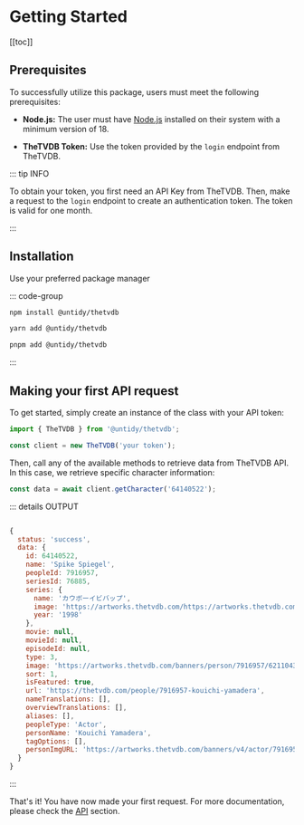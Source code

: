 # Getting Started

[[toc]]

## Prerequisites

To successfully utilize this package, users must meet the following prerequisites:

- **Node.js:** The user must have [Node.js](https://nodejs.org) installed on their system with a
  minimum version of 18.

- **TheTVDB Token:** Use the token provided by the `login` endpoint from TheTVDB.

::: tip INFO

To obtain your token, you first need an API Key from TheTVDB. Then, make a request to the `login`
endpoint to create an authentication token. The token is valid for one month.

:::

## Installation

Use your preferred package manager

::: code-group

```bash [npm]
npm install @untidy/thetvdb
```

```bash [yarn]
yarn add @untidy/thetvdb
```

```bash [pnpm]
pnpm add @untidy/thetvdb
```

:::

## Making your first API request

To get started, simply create an instance of the class with your API token:

```js
import { TheTVDB } from '@untidy/thetvdb';

const client = new TheTVDB('your token');
```

Then, call any of the available methods to retrieve data from TheTVDB API. In this case, we retrieve
specific character information:

```js
const data = await client.getCharacter('64140522');
```

::: details OUTPUT

```js

{
  status: 'success',
  data: {
    id: 64140522,
    name: 'Spike Spiegel',
    peopleId: 7916957,
    seriesId: 76885,
    series: {
      name: 'カウボーイビバップ',
      image: 'https://artworks.thetvdb.com/https://artworks.thetvdb.com/banners/posters/76885-3.jpg',
      year: '1998'
    },
    movie: null,
    movieId: null,
    episodeId: null,
    type: 3,
    image: 'https://artworks.thetvdb.com/banners/person/7916957/62110430.jpg',
    sort: 1,
    isFeatured: true,
    url: 'https://thetvdb.com/people/7916957-kouichi-yamadera',
    nameTranslations: [],
    overviewTranslations: [],
    aliases: [],
    peopleType: 'Actor',
    personName: 'Kouichi Yamadera',
    tagOptions: [],
    personImgURL: 'https://artworks.thetvdb.com/banners/v4/actor/7916957/photo/61ff8d2552665.jpg'
  }
}
```

:::

That's it! You have now made your first request. For more documentation, please check the
[API](/api/index) section.
